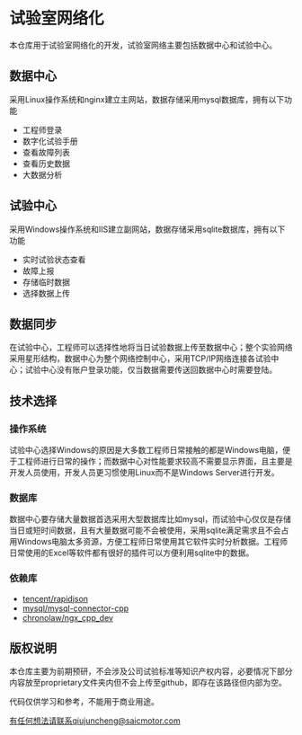 # 试验室网络化

本仓库用于试验室网络化的开发，试验室网络主要包括数据中心和试验中心。

## 数据中心

采用Linux操作系统和nginx建立主网站，数据存储采用mysql数据库，拥有以下功能

+ 工程师登录
+ 数字化试验手册
+ 查看故障列表
+ 查看历史数据
+ 大数据分析

## 试验中心

采用Windows操作系统和IIS建立副网站，数据存储采用sqlite数据库，拥有以下功能

+ 实时试验状态查看
+ 故障上报
+ 存储临时数据
+ 选择数据上传

## 数据同步

在试验中心，工程师可以选择性地将当日试验数据上传至数据中心；整个实验网络采用星形结构，数据中心为整个网络控制中心，采用TCP/IP网络连接各试验中心；试验中心没有账户登录功能，仅当数据需要传送回数据中心时需要登陆。

## 技术选择

### 操作系统
试验中心选择Windows的原因是大多数工程师日常接触的都是Windows电脑，便于工程师进行日常的操作；而数据中心对性能要求较高不需要显示界面，且主要是开发人员使用，开发人员更习惯使用Linux而不是Windows Server进行开发。

### 数据库
数据中心要存储大量数据首选采用大型数据库比如mysql，而试验中心仅仅是存储当日或短时间数据，且有大量数据可能不会被使用，采用sqlite满足需求且不会占用Windows电脑太多资源，方便工程师日常使用其它软件实时分析数据。工程师日常使用的Excel等软件都有很好的插件可以方便利用sqlite中的数据。

### 依赖库

+ [tencent/rapidjson](https://github.com/tencent/rapidjson)
+ [mysql/mysql-connector-cpp](https://github.com/mysql/mysql-connector-cpp)
+ [chronolaw/ngx_cpp_dev](https://github.com/chronolaw/ngx_cpp_dev)

## 版权说明

本仓库主要为前期预研，不会涉及公司试验标准等知识产权内容，必要情况下部分内容放至proprietary文件夹内但不会上传至github，即存在该路径但内部为空。

代码仅供学习和参考，不能用于商业用途。

有任何想法请联系qiujuncheng@saicmotor.com
